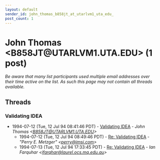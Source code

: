 ```yaml
---
layout: default
sender_id: john_thomas_b858jt_at_utarlvm1_uta_edu_
post_count: 1
---
```


# John Thomas <B858JT<span>@</span>UTARLVM1.UTA.EDU> (1 post)

_Be aware that many list participants used multiple email addresses over their time active on the list. As such this page may not contain all threads available._

## Threads

### Validating IDEA
+ 1994-07-12 (Tue, 12 Jul 94 08:41:46 PDT) - [Validating IDEA](/archive/1994/07/b4416588841751fef2933416fd3642efc6d88567f96cb1c81e83260d3fe01c18) - _John Thomas \<B858JT@UTARLVM1.UTA.EDU\>_
  + 1994-07-12 (Tue, 12 Jul 94 08:49:46 PDT) - [Re: Validating IDEA](/archive/1994/07/0f19518b6dbddd63bc0ef17c5cfec6a7e0f3fe6e02c005265026e055c676d82e) - _"Perry E. Metzger" \<perry@imsi.com\>_
  + 1994-07-13 (Tue, 12 Jul 94 17:33:45 PDT) - [Re: Validating IDEA](/archive/1994/07/31444cb89d8528f8c7bd6f27477734653d187952ea9fb325f32295813837687a) - _Ian Farquhar \<ifarqhar@laurel.ocs.mq.edu.au\>_

